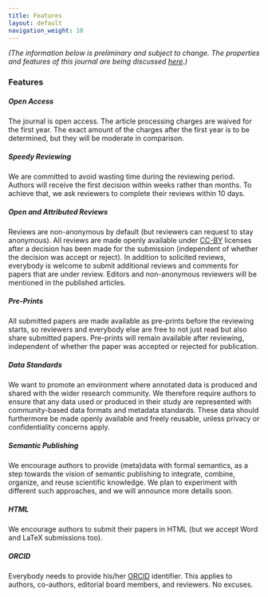 ```yaml
---
title: Features
layout: default
navigation_weight: 10
---
```


_(The information below is preliminary and subject to change. The properties and features of this journal are being discussed [here](https://github.com/data-science-hub/data-science-hub.github.io/issues).)_

### Features

##### Open Access

The journal is open access. The article processing charges are waived for the first year. The exact amount of the charges after the first year is to be determined, but they will be moderate in comparison.

##### Speedy Reviewing

We are committed to avoid wasting time during the reviewing period. Authors will receive the first decision within weeks rather than months. To achieve that, we ask reviewers to complete their reviews within 10 days.

##### Open and Attributed Reviews

Reviews are non-anonymous by default (but reviewers can request to stay anonymous). All reviews are made openly available under [CC-BY](https://creativecommons.org/licenses/by/4.0/) licenses after a decision has been made for the submission (independent of whether the decision was accept or reject). In addition to solicited reviews, everybody is welcome to submit additional reviews and comments for papers that are under review. Editors and non-anonymous reviewers will be mentioned in the published articles.

##### Pre-Prints

All submitted papers are made available as pre-prints before the reviewing starts, so reviewers and everybody else are free to not just read but also share submitted papers. Pre-prints will remain available after reviewing, independent of whether the paper was accepted or rejected for publication.

##### Data Standards

We want to promote an environment where annotated data is produced and shared with the wider research community. We therefore require authors to ensure that any data used or produced in their study are represented with community-based data formats and metadata standards. These data should furthermore be made openly available and freely reusable, unless privacy or confidentiality concerns apply.

##### Semantic Publishing

We encourage authors to provide (meta)data with formal semantics, as a step towards the vision of semantic publishing to integrate, combine, organize, and reuse scientific knowledge. We plan to experiment with different such approaches, and we will announce more details soon.

##### HTML

We encourage authors to submit their papers in HTML (but we accept Word and LaTeX submissions too).

##### ORCID

Everybody needs to provide his/her [ORCID](http://orcid.org/) identifier. This applies to authors, co-authors, editorial board members, and reviewers. No excuses.

